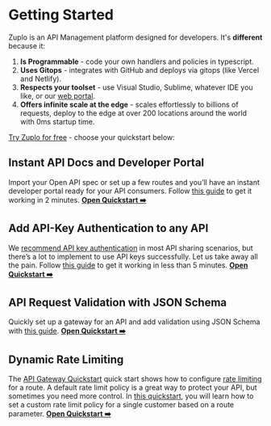 # Getting Started

Zuplo is an API Management platform designed for developers. It's **different** because it:

1. **Is Programmable** - code your own handlers and policies in typescript.
2. **Uses Gitops** - integrates with GitHub and deploys via gitops (like Vercel and Netlify).
3. **Respects your toolset** - use Visual Studio, Sublime, whatever IDE you like, or our [web portal](https://portal.zuplo.com/signup).
4. **Offers infinite scale at the edge** - scales effortlessly to billions of requests, deploy to the edge at over 200 locations around the world with 0ms startup time.

[Try Zuplo for free](https://portal.zuplo.com/signup) - choose your quickstart below:

## Instant API Docs and Developer Portal

Import your Open API spec or set up a few routes and you’ll have an instant developer portal ready for your API consumers. Follow [this guide](../quickstarts/add-api-key-auth.md) to get it working in 2 minutes. **[Open Quickstart ➡️](../quickstarts/instant-api-docs-and-dev-portal.md)**

## Add API-Key Authentication to any API

We [recommend API key authentication](/blog/2022/05/03/you-should-be-using-api-keys/) in most API sharing scenarios, but there’s a lot to implement to use API keys successfully. Let us take away all the pain. Follow [this guide](../quickstarts/add-api-key-auth.md) to get it working in less than 5 minutes. **[Open Quickstart ➡️](../quickstarts/add-api-key-auth.md)**

## API Request Validation with JSON Schema

Quickly set up a gateway for an API and add validation using JSON Schema with [this guide](../quickstarts/validation-and-docs-with-json-schema.md). **[Open Quickstart ➡️](../quickstarts/validation-and-docs-with-json-schema.md)**

## Dynamic Rate Limiting

The [API Gateway Quickstart](../quickstarts/proxy-public-api.md) quick start shows how to configure [rate limiting](../policies/rate-limit-inbound.md) for a route. A default rate limit policy is a great way to protect your API, but sometimes you need more control. In [this quickstart](../quickstarts/per-customer-rate-limits.md), you will learn how to set a custom rate limit policy for a single customer based on a route parameter. **[Open Quickstart ➡️](../quickstarts/per-customer-rate-limits.md)**
